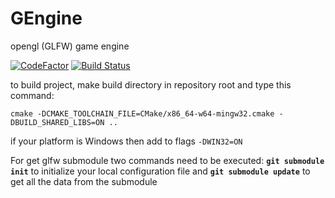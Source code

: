 # GEngine
opengl (GLFW) game engine

[![CodeFactor](https://www.codefactor.io/repository/github/fedorlap2006/gengine/badge)](https://www.codefactor.io/repository/github/fedorlap2006/gengine)
[![Build Status](https://travis-ci.org/FedorLap2006/GEngine.svg?branch=master)](https://travis-ci.org/FedorLap2006/GEngine)

to build project, make build directory in repository root
and type this command:

```cmake -DCMAKE_TOOLCHAIN_FILE=CMake/x86_64-w64-mingw32.cmake -DBUILD_SHARED_LIBS=ON ..```

if your platform is Windows then add to flags ```-DWIN32=ON```

For get glfw submodule two commands need to be executed:
  **```git submodule init```** to initialize your local configuration file and 
  **```git submodule update```** to get all the data from the submodule
